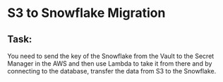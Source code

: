 # S3 to Snowflake Migration

## Task:
You need to send the key of the Snowflake from the Vault to the Secret Manager in the AWS and then use Lambda to take it from there and by connecting to the database, transfer the data from S3 to the Snowflake.






